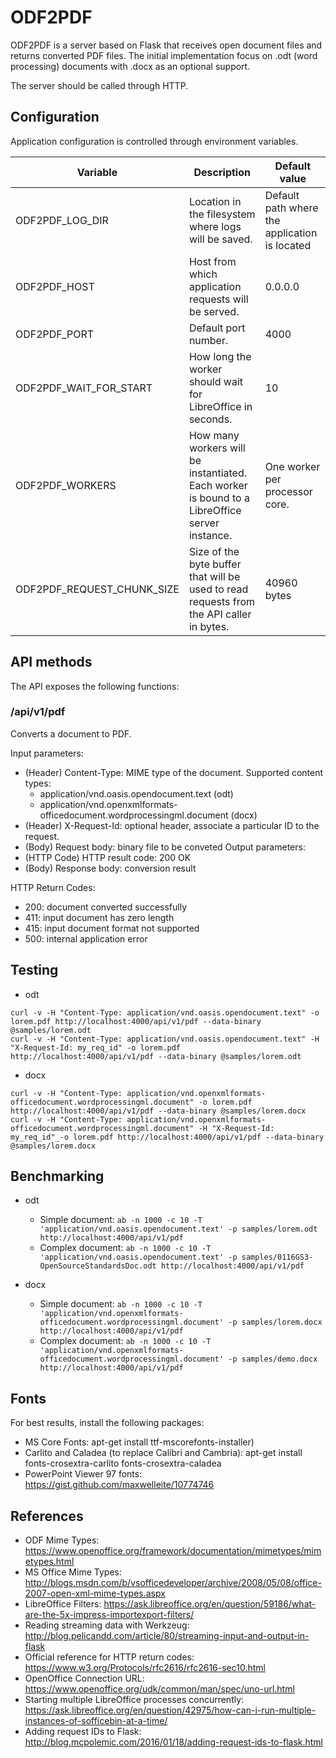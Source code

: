 # ODF2PDF

ODF2PDF is a server based on Flask that receives open document files and returns converted PDF files. The initial implementation focus on .odt (word processing) documents with .docx as an optional support.

The server should be called through HTTP.

## Configuration

Application configuration is controlled through environment variables.

| Variable  | Description | Default value |
|---|---|---|
| ODF2PDF_LOG_DIR | Location in the filesystem where logs will be saved.  | Default path where the application is located  |
| ODF2PDF_HOST  | Host from which application requests will be served. | 0.0.0.0  |
| ODF2PDF_PORT  | Default port number.  | 4000 |
| ODF2PDF_WAIT_FOR_START | How long the worker should wait for LibreOffice in seconds.| 10 |
| ODF2PDF_WORKERS | How many workers will be instantiated. Each worker is bound to a LibreOffice server instance. | One worker per processor core. |
| ODF2PDF_REQUEST_CHUNK_SIZE | Size of the byte buffer that will be used to read requests from the API caller in bytes.  | 40960 bytes |

## API methods

The API exposes the following functions:

### /api/v1/pdf

Converts a document to PDF.

Input parameters:

* (Header) Content-Type: MIME type of the document. Supported content types:
    * application/vnd.oasis.opendocument.text (odt)
    * application/vnd.openxmlformats-officedocument.wordprocessingml.document (docx)
* (Header) X-Request-Id: optional header, associate a particular ID to the request.
* (Body) Request body: binary file to be conveted
Output parameters:
* (HTTP Code) HTTP result code: 200 OK
* (Body) Response body: conversion result

HTTP Return Codes:

* 200: document converted successfully
* 411: input document has zero length
* 415: input document format not supported
* 500: internal application error

## Testing

* odt
```ShellSession
curl -v -H "Content-Type: application/vnd.oasis.opendocument.text" -o lorem.pdf http://localhost:4000/api/v1/pdf --data-binary @samples/lorem.odt
curl -v -H "Content-Type: application/vnd.oasis.opendocument.text" -H "X-Request-Id: my_req_id" -o lorem.pdf http://localhost:4000/api/v1/pdf --data-binary @samples/lorem.odt
```

* docx
```ShellSession
curl -v -H "Content-Type: application/vnd.openxmlformats-officedocument.wordprocessingml.document" -o lorem.pdf http://localhost:4000/api/v1/pdf --data-binary @samples/lorem.docx
curl -v -H "Content-Type: application/vnd.openxmlformats-officedocument.wordprocessingml.document" -H "X-Request-Id: my_req_id"_-o lorem.pdf http://localhost:4000/api/v1/pdf --data-binary @samples/lorem.docx
```

## Benchmarking

* odt
    * Simple document: ```ab -n 1000 -c 10 -T 'application/vnd.oasis.opendocument.text' -p samples/lorem.odt http://localhost:4000/api/v1/pdf```
    * Complex document: ```ab -n 1000 -c 10 -T 'application/vnd.oasis.opendocument.text' -p samples/0116GS3-OpenSourceStandardsDoc.odt http://localhost:4000/api/v1/pdf```

* docx
    * Simple document: ```ab -n 1000 -c 10 -T 'application/vnd.openxmlformats-officedocument.wordprocessingml.document' -p samples/lorem.docx http://localhost:4000/api/v1/pdf```
    * Complex document: ```ab -n 1000 -c 10 -T 'application/vnd.openxmlformats-officedocument.wordprocessingml.document' -p samples/demo.docx http://localhost:4000/api/v1/pdf```

## Fonts

For best results, install the following packages:

* MS Core Fonts: apt-get install ttf-mscorefonts-installer)
* Carlito and Caladea (to replace Calibri and Cambria): apt-get install fonts-crosextra-carlito fonts-crosextra-caladea
* PowerPoint Viewer 97 fonts: https://gist.github.com/maxwelleite/10774746

## References

* ODF Mime Types: https://www.openoffice.org/framework/documentation/mimetypes/mimetypes.html
* MS Office Mime Types: http://blogs.msdn.com/b/vsofficedeveloper/archive/2008/05/08/office-2007-open-xml-mime-types.aspx
* LibreOffice Filters: https://ask.libreoffice.org/en/question/59186/what-are-the-5x-impress-importexport-filters/
* Reading streaming data with Werkzeug: http://blog.pelicandd.com/article/80/streaming-input-and-output-in-flask
* Official reference for HTTP return codes: https://www.w3.org/Protocols/rfc2616/rfc2616-sec10.html
* OpenOffice Connection URL: https://www.openoffice.org/udk/common/man/spec/uno-url.html
* Starting multiple LibreOffice processes concurrently: https://ask.libreoffice.org/en/question/42975/how-can-i-run-multiple-instances-of-sofficebin-at-a-time/
* Adding request IDs to Flask: http://blog.mcpolemic.com/2016/01/18/adding-request-ids-to-flask.html
